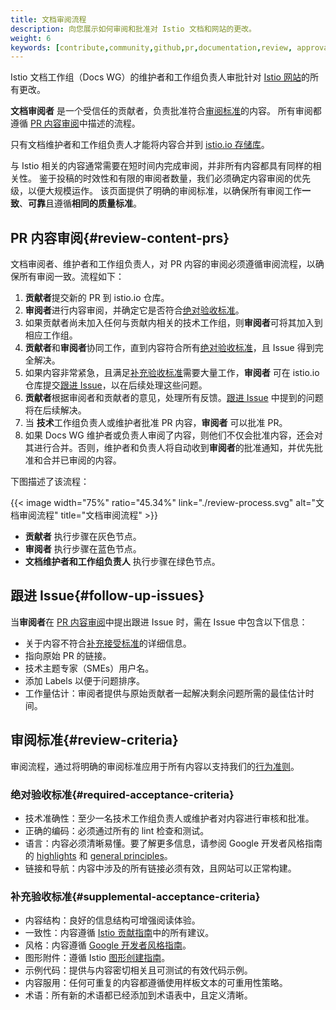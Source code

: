 ```yaml
---
title: 文档审阅流程
description: 向您展示如何审阅和批准对 Istio 文档和网站的更改。
weight: 6
keywords: [contribute,community,github,pr,documentation,review, approval]
---
```


Istio 文档工作组（Docs WG）的维护者和工作组负责人审批针对 [Istio 网站](/zh/docs/)的所有更改。

**文档审阅者** 是一个受信任的贡献者，负责批准符合[审阅标准](#review-criteria)的内容。
所有审阅都遵循 [PR 内容审阅](#review-content-prs)中描述的流程。

只有文档维护者和工作组负责人才能将内容合并到 [istio.io 存储库](https://github.com/istio/istio.io)。

与 Istio 相关的内容通常需要在短时间内完成审阅，并非所有内容都具有同样的相关性。
鉴于投稿的时效性和有限的审阅者数量，我们必须确定内容审阅的优先级，以便大规模运作。
该页面提供了明确的审阅标准，以确保所有审阅工作**一致**、**可靠**且遵循**相同的质量标准**。

## PR 内容审阅{#review-content-prs}

文档审阅者、维护者和工作组负责人，对 PR 内容的审阅必须遵循审阅流程，以确保所有审阅一致。流程如下：

1. **贡献者**提交新的 PR 到 istio.io 仓库。
1. **审阅者**进行内容审阅，并确定它是否符合[绝对验收标准](#required-acceptance-criteria)。
1. 如果贡献者尚未加入任何与贡献内相关的技术工作组，则**审阅者**可将其加入到相应工作组。
1. **贡献者**和**审阅者**协同工作，直到内容符合所有[绝对验收标准](#required-acceptance-criteria)，且 Issue 得到完全解决。
1. 如果内容非常紧急，且满足[补充验收标准](#required-acceptance-criteria)需要大量工作，**审阅者** 可在 istio.io 仓库提交[跟进 Issue](#follow-up-issues)，以在后续处理这些问题。
1. **贡献者**根据审阅者和贡献者的意见，处理所有反馈。[跟进 Issue](#follow-up-issues) 中提到的问题将在后续解决。
1. 当 **技术**工作组负责人或维护者批准 PR 内容，**审阅者** 可以批准 PR。
1. 如果 Docs WG 维护者或负责人审阅了内容，则他们不仅会批准内容，还会对其进行合并。否则，维护者和负责人将自动收到**审阅者**的批准通知，并优先批准和合并已审阅的内容。

下图描述了该流程：

{{< image width="75%" ratio="45.34%"
    link="./review-process.svg"
    alt="文档审阅流程"
    title="文档审阅流程"
    >}}

- **贡献者** 执行步骤在灰色节点。
- **审阅者** 执行步骤在蓝色节点。
- **文档维护者和工作组负责人** 执行步骤在绿色节点。

## 跟进 Issue{#follow-up-issues}

当**审阅者**在 [PR 内容审阅](#review-content-prs)中提出跟进 Issue 时，需在 Issue 中包含以下信息：

- 关于内容不符合[补充接受标准](#supplemental-acceptance-criteria)的详细信息。
- 指向原始 PR 的链接。
- 技术主题专家（SMEs）用户名。
- 添加 Labels 以便于问题排序。
- 工作量估计：审阅者提供与原始贡献者一起解决剩余问题所需的最佳估计时间。

## 审阅标准{#review-criteria}

审阅流程，通过将明确的审阅标准应用于所有内容以支持我们的[行为准则](https://www.contributor-covenant.org/version/2/0/code_of_conduct)。

### 绝对验收标准{#required-acceptance-criteria}

- 技术准确性：至少一名技术工作组负责人或维护者对内容进行审核和批准。
- 正确的编码：必须通过所有的 lint 检查和测试。
- 语言：内容必须清晰易懂。要了解更多信息，请参阅 Google 开发者风格指南的 [highlights](https://developers.google.com/style/highlights) 和 [general principles](https://developers.google.com/style/tone)。
- 链接和导航：内容中涉及的所有链接必须有效，且网站可以正常构建。

### 补充验收标准{#supplemental-acceptance-criteria}

- 内容结构：良好的信息结构可增强阅读体验。
- 一致性：内容遵循 [Istio 贡献指南](/zh/about/contribute/)中的所有建议。
- 风格：内容遵循 [Google 开发者风格指南](https://developers.google.com/style)。
- 图形附件：遵循 Istio [图形创建指南](/zh/about/contribute/diagrams/)。
- 示例代码：提供与内容密切相关且可测试的有效代码示例。
- 内容服用：任何可重复的内容都遵循使用样板文本的可重用性策略。
- 术语：所有新的术语都已经添加到术语表中，且定义清晰。
